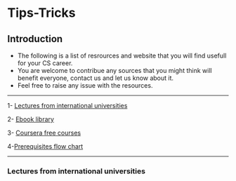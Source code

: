 # Tips-Tricks

## Introduction

- The following is a list of resrources and website that you will find usefull for your CS career.
- You are welcome to contribue any sources that you might think will benefit everyone, contact us and let us know about it.
- Feel free to raise any issue with the resources.

------------------------------

1- [Lectures from international universities](#Lectures-from-international-universities)

2- [Ebook library](#Ebook-library)

3- [Coursera free courses](#Coursera-free-courses)

4-[Prerequisites flow chart](#Prerequisites-flow-chart)

------------------------------


### Lectures from international universities
